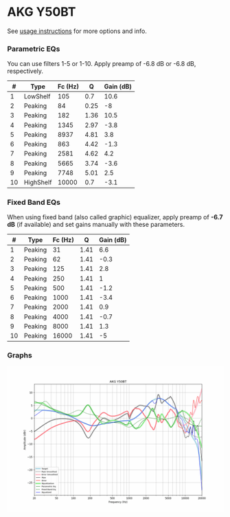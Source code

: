# AKG Y50BT
See [usage instructions](https://github.com/jaakkopasanen/AutoEq#usage) for more options and info.

### Parametric EQs
You can use filters 1-5 or 1-10. Apply preamp of -6.8 dB or -6.8 dB, respectively.

|   # | Type      |   Fc (Hz) |    Q |   Gain (dB) |
|-----|-----------|-----------|------|-------------|
|   1 | LowShelf  |       105 | 0.7  |        10.6 |
|   2 | Peaking   |        84 | 0.25 |        -8   |
|   3 | Peaking   |       182 | 1.36 |        10.5 |
|   4 | Peaking   |      1345 | 2.97 |        -3.8 |
|   5 | Peaking   |      8937 | 4.81 |         3.8 |
|   6 | Peaking   |       863 | 4.42 |        -1.3 |
|   7 | Peaking   |      2581 | 4.62 |         4.2 |
|   8 | Peaking   |      5665 | 3.74 |        -3.6 |
|   9 | Peaking   |      7748 | 5.01 |         2.5 |
|  10 | HighShelf |     10000 | 0.7  |        -3.1 |

### Fixed Band EQs
When using fixed band (also called graphic) equalizer, apply preamp of **-6.7 dB** (if available) and set gains manually with these parameters.

|   # | Type    |   Fc (Hz) |    Q |   Gain (dB) |
|-----|---------|-----------|------|-------------|
|   1 | Peaking |        31 | 1.41 |         6.6 |
|   2 | Peaking |        62 | 1.41 |        -0.3 |
|   3 | Peaking |       125 | 1.41 |         2.8 |
|   4 | Peaking |       250 | 1.41 |         1   |
|   5 | Peaking |       500 | 1.41 |        -1.2 |
|   6 | Peaking |      1000 | 1.41 |        -3.4 |
|   7 | Peaking |      2000 | 1.41 |         0.9 |
|   8 | Peaking |      4000 | 1.41 |        -0.7 |
|   9 | Peaking |      8000 | 1.41 |         1.3 |
|  10 | Peaking |     16000 | 1.41 |        -5   |

### Graphs
![](./AKG%20Y50BT.png)

